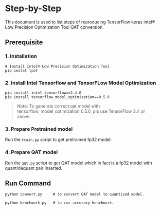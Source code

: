 Step-by-Step
============

This document is used to list steps of reproducing TensorFlow keras Intel® Low Precision Optimization Tool QAT conversion.


## Prerequisite

### 1. Installation
```shell
# Install Intel® Low Precision Optimization Tool
pip instal lpot
```
### 2. Install Intel Tensorflow and TensorFLow Model Optimization
```shell
pip install intel-tensorflow==2.4.0
pip install tensorflow_model_optimization==0.5.0
```
> Note: To generate correct qat model with tensorflow_model_optimization 0.5.0, pls use TensorFlow 2.4 or above.

### 3. Prepare Pretrained model

Run the `train.py` script to get pretrained fp32 model.

### 4. Prepare QAT model

Run the `qat.py` script to get QAT model which in fact is a fp32 model with quant/dequant pair inserted.

## Run Command
  ```shell
  python convert.py     # to convert QAT model to quantized model.

  python benchmark.py   # to run accuracy benchmark.
  ```

